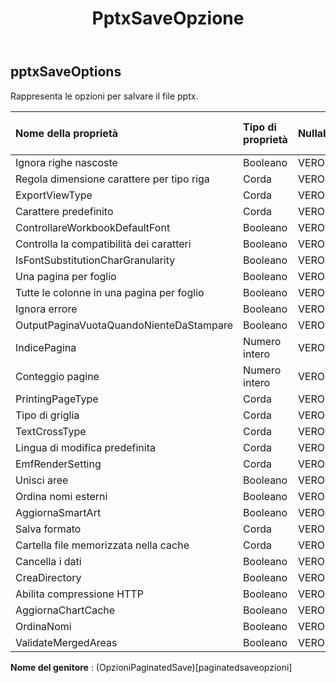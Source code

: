 ﻿---
title: PptxSaveOpzione
second_title: Aspose.Cells Cloud Documen
type: docs
url: /it/specification/model/pptxsaveoptions/
description: "Aspose.Cells Specifica del modello cloud: PptxSaveOptions. Gestisci facilmente Excel e altri fogli di calcolo con funzionalità come apertura, generazione, modifica, divisione, unione, confronto e conversione"
weight: 50
---
## **pptxSaveOptions**

 Rappresenta le opzioni per salvare il file pptx.

| Nome della proprietà| Tipo di proprietà| Nullabile| Sola lettura| Valore di default| Descrizione|
|:- |:- |:- |:- |:- |:- |
| Ignora righe nascoste| Booleano| VERO| Falso|||
| Regola dimensione carattere per tipo riga| Corda| VERO| Falso|||
| ExportViewType| Corda| VERO| Falso|||
| Carattere predefinito| Corda| VERO| Falso|||
| ControllareWorkbookDefaultFont| Booleano| VERO| Falso|||
| Controlla la compatibilità dei caratteri| Booleano| VERO| Falso|||
| IsFontSubstitutionCharGranularity| Booleano| VERO| Falso|||
| Una pagina per foglio| Booleano| VERO| Falso|||
| Tutte le colonne in una pagina per foglio| Booleano| VERO| Falso|||
| Ignora errore| Booleano| VERO| Falso|||
| OutputPaginaVuotaQuandoNienteDaStampare| Booleano| VERO| Falso|||
| IndicePagina| Numero intero| VERO| Falso|||
| Conteggio pagine| Numero intero| VERO| Falso|||
| PrintingPageType| Corda| VERO| Falso|||
| Tipo di griglia| Corda| VERO| Falso|||
| TextCrossType| Corda| VERO| Falso|||
| Lingua di modifica predefinita| Corda| VERO| Falso|||
| EmfRenderSetting| Corda| VERO| Falso|||
| Unisci aree| Booleano| VERO| Falso|||
|Ordina nomi esterni| Booleano| VERO| Falso|||
| AggiornaSmartArt| Booleano| VERO| Falso|||
| Salva formato| Corda| VERO| Falso|||
| Cartella file memorizzata nella cache| Corda| VERO| Falso|||
| Cancella i dati| Booleano| VERO| Falso|||
| CreaDirectory| Booleano| VERO| Falso|||
| Abilita compressione HTTP| Booleano| VERO| Falso|||
| AggiornaChartCache| Booleano| VERO| Falso|||
|OrdinaNomi| Booleano| VERO| Falso|||
| ValidateMergedAreas| Booleano| VERO| Falso|||

**Nome del genitore** : (OpzioniPaginatedSave)[paginatedsaveopzioni]